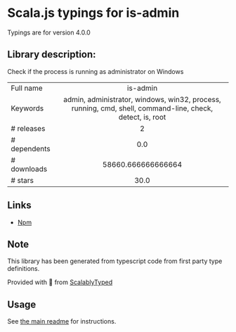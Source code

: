 
# Scala.js typings for is-admin

Typings are for version 4.0.0

## Library description:
Check if the process is running as administrator on Windows

|                    |                 |
| ------------------ | :-------------: |
| Full name          | is-admin |
| Keywords           | admin, administrator, windows, win32, process, running, cmd, shell, command-line, check, detect, is, root |
| # releases         | 2 |
| # dependents       | 0.0 |
| # downloads        | 58660.666666666664 |
| # stars            | 30.0 |

## Links
- [Npm](https://www.npmjs.com/package/is-admin)
    


## Note
This library has been generated from typescript code from first party type definitions.

Provided with :purple_heart: from [ScalablyTyped](https://github.com/oyvindberg/ScalablyTyped)

## Usage
See [the main readme](../../readme.md) for instructions.


